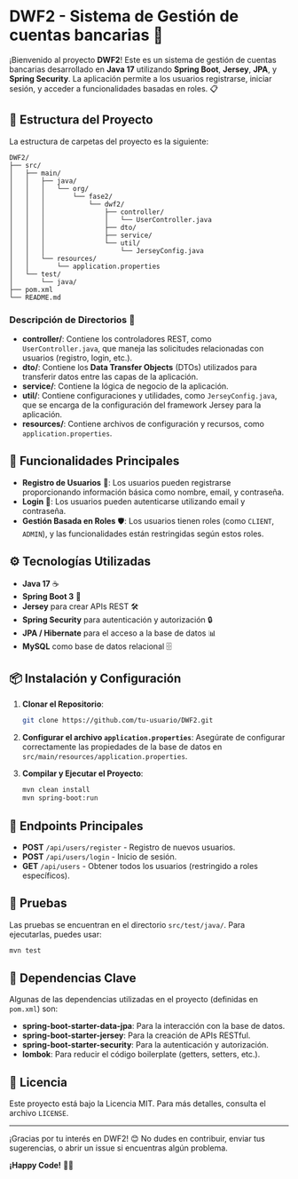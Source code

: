 # DWF2 - Sistema de Gestión de cuentas bancarias 🤑

¡Bienvenido al proyecto **DWF2**! Este es un sistema de gestión de cuentas bancarias desarrollado en **Java 17** utilizando **Spring Boot**, **Jersey**, **JPA**, y **Spring Security**. La aplicación permite a los usuarios registrarse, iniciar sesión, y acceder a funcionalidades basadas en roles. 📋

## 📂 Estructura del Proyecto

La estructura de carpetas del proyecto es la siguiente:

```
DWF2/
├── src/
│   ├── main/
│   │   ├── java/
│   │   │   └── org/
│   │   │       └── fase2/
│   │   │           └── dwf2/
│   │   │               ├── controller/
│   │   │               │   └── UserController.java
│   │   │               ├── dto/
│   │   │               ├── service/
│   │   │               └── util/
│   │   │                   └── JerseyConfig.java
│   │   └── resources/
│   │       └── application.properties
│   └── test/
│       └── java/
├── pom.xml
└── README.md
```

### Descripción de Directorios 📁

- **controller/**: Contiene los controladores REST, como `UserController.java`, que maneja las solicitudes relacionadas con usuarios (registro, login, etc.).
- **dto/**: Contiene los **Data Transfer Objects** (DTOs) utilizados para transferir datos entre las capas de la aplicación.
- **service/**: Contiene la lógica de negocio de la aplicación.
- **util/**: Contiene configuraciones y utilidades, como `JerseyConfig.java`, que se encarga de la configuración del framework Jersey para la aplicación.
- **resources/**: Contiene archivos de configuración y recursos, como `application.properties`.

## 🚀 Funcionalidades Principales

- **Registro de Usuarios** 📝: Los usuarios pueden registrarse proporcionando información básica como nombre, email, y contraseña.
- **Login** 🔑: Los usuarios pueden autenticarse utilizando email y contraseña.
- **Gestión Basada en Roles** 🛡️: Los usuarios tienen roles (como `CLIENT`, `ADMIN`), y las funcionalidades están restringidas según estos roles.

## ⚙️ Tecnologías Utilizadas

- **Java 17** ☕
- **Spring Boot 3** 🌱
- **Jersey** para crear APIs REST 🛠️
- **Spring Security** para autenticación y autorización 🔒
- **JPA / Hibernate** para el acceso a la base de datos 📊
- **MySQL** como base de datos relacional 🗄️

## 📦 Instalación y Configuración

1. **Clonar el Repositorio**:
   ```sh
   git clone https://github.com/tu-usuario/DWF2.git
   ```
2. **Configurar el archivo `application.properties`**: 
   Asegúrate de configurar correctamente las propiedades de la base de datos en `src/main/resources/application.properties`.

3. **Compilar y Ejecutar el Proyecto**:
   ```sh
   mvn clean install
   mvn spring-boot:run
   ```

## 📝 Endpoints Principales

- **POST** `/api/users/register` - Registro de nuevos usuarios.
- **POST** `/api/users/login` - Inicio de sesión.
- **GET** `/api/users` - Obtener todos los usuarios (restringido a roles específicos).

## 🧪 Pruebas

Las pruebas se encuentran en el directorio `src/test/java/`. Para ejecutarlas, puedes usar:

```sh
mvn test
```

## 📄 Dependencias Clave

Algunas de las dependencias utilizadas en el proyecto (definidas en `pom.xml`) son:

- **spring-boot-starter-data-jpa**: Para la interacción con la base de datos.
- **spring-boot-starter-jersey**: Para la creación de APIs RESTful.
- **spring-boot-starter-security**: Para la autenticación y autorización.
- **lombok**: Para reducir el código boilerplate (getters, setters, etc.).

## 📜 Licencia

Este proyecto está bajo la Licencia MIT. Para más detalles, consulta el archivo `LICENSE`.

---

¡Gracias por tu interés en DWF2! 😊 No dudes en contribuir, enviar tus sugerencias, o abrir un issue si encuentras algún problema.

**¡Happy Code!** 🚀✨
